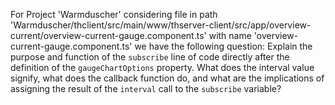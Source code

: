 For Project 'Warmduscher' considering file in path 'Warmduscher/thclient/src/main/www/thserver-client/src/app/overview-current/overview-current-gauge.component.ts' with name 'overview-current-gauge.component.ts' we have the following question: 
Explain the purpose and function of the `subscribe` line of code directly after the definition of the `gaugeChartOptions` property. What does the interval value signify, what does the callback function do, and what are the implications of assigning the result of the `interval` call to the `subscribe` variable?